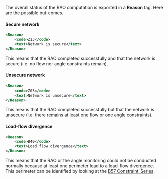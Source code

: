 The overall status of the RAO computation is exported in a **Reason** tag.
Here are the possible out-comes.

#### Secure network

~~~xml
<Reason>
    <code>Z13</code>
    <text>Network is secure</text>
</Reason>
~~~
This means that the RAO completed successfully and that the network is secure (i.e. no flow nor angle constraints remain).  

#### Unsecure network

~~~xml
<Reason>
    <code>Z03</code>
    <text>Network is unsecure</text>
</Reason>
~~~
This means that the RAO completed successfully but that the network is unsecure (i.e. there remains at least one flow or 
one angle constraints).

#### Load-flow divergence

~~~xml
<Reason>
    <code>B40</code>
    <text>Load flow divergence</text>
</Reason>
~~~
This means that the RAO or the angle monitoring could not be conducted normally because at least one perimeter lead to 
a load-flow divergence. This perimeter can be identified by looking at the [B57 Constraint_Series](#cnec-results).